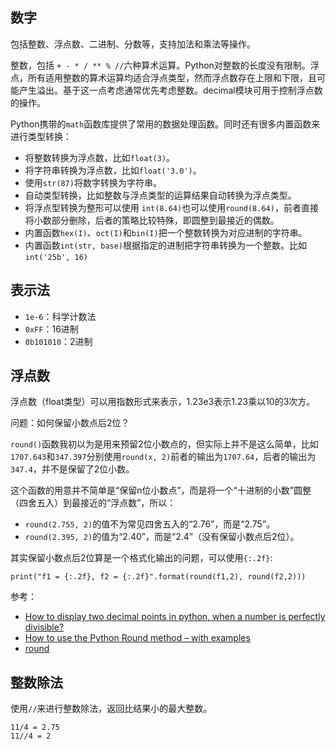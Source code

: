## 数字

包括整数、浮点数、二进制、分数等，支持加法和乘法等操作。

整数，包括 `+ - * / ** % //`六种算术运算。Python对整数的长度没有限制。浮点，所有适用整数的算术运算均适合浮点类型，然而浮点数存在上限和下限，且可能产生溢出。基于这一点考虑通常优先考虑整数。decimal模块可用于控制浮点数的操作。

Python携带的`math`函数库提供了常用的数据处理函数。同时还有很多内置函数来进行类型转换：

- 将整数转换为浮点数，比如`float(3)`。
- 将字符串转换为浮点数，比如`float('3.0')`。
- 使用`str(87)`将数字转换为字符串。
- 自动类型转换，比如整数与浮点类型的运算结果自动转换为浮点类型。
- 将浮点型转换为整形可以使用 `int(8.64)`也可以使用`round(8.64)`，前者直接将小数部分删除，后者的策略比较特殊，即圆整到最接近的偶数。
- 内置函数`hex(I)`、`oct(I)`和`bin(I)`把一个整数转换为对应进制的字符串。
- 内置函数`int(str, base)`根据指定的进制把字符串转换为一个整数。比如`int('25b', 16)`


## 表示法

- `1e-6`：科学计数法
- `0xFF`：16进制
- `0b101010`：2进制

## 浮点数

浮点数（float类型）可以用指数形式来表示，1.23e3表示1.23乘以10的3次方。

问题：如何保留小数点后2位？

`round()`函数我初以为是用来预留2位小数点的，但实际上并不是这么简单，比如`1707.643`和`347.397`分别使用`round(x, 2)`前者的输出为`1707.64`，后者的输出为`347.4`，并不是保留了2位小数。

这个函数的用意并不简单是“保留n位小数点”，而是将一个“十进制的小数”圆整（四舍五入）到最接近的“浮点数”，所以：

- `round(2.755, 2)`的值不为常见四舍五入的“2.76”，而是“2.75”。
- `round(2.395, 2)`的值为“2.40”，而是“2.4”（没有保留小数点后2位）。

其实保留小数点后2位算是一个格式化输出的问题，可以使用`{:.2f}`:

```
print("f1 = {:.2f}, f2 = {:.2f}".format(round(f1,2), round(f2,2)))
```

参考：

- [How to display two decimal points in python, when a number is perfectly divisible?](https://codeberryschool.com/blog/en/python-round/)
- [How to use the Python Round method – with examples](https://stackoverflow.com/questions/70882733/how-to-display-two-decimal-points-in-python-when-a-number-is-perfectly-divisibl)
- [round](https://python-reference.readthedocs.io/en/latest/docs/functions/round.html)

## 整数除法

使用`//`来进行整数除法，返回比结果小的最大整数。

```
11/4 = 2.75
11//4 = 2
```
